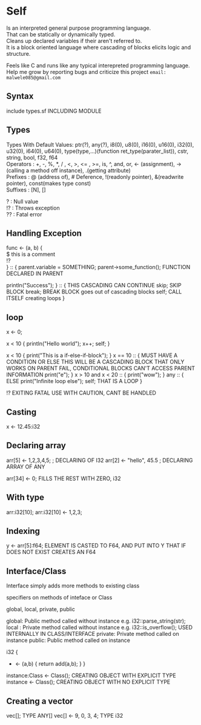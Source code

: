 Self
====

Is an interpreted general purpose programming language.  
That can be statically or dynamically typed.  
Cleans up declared variables if their aren't referred to.  
It is a block oriented language where cascading of blocks elicits logic and structure.  

Feels like C and runs like any typical interepreted programming language.  
Help me grow by reporting bugs and criticize this project `email: malwele085@gmail.com`  

Syntax
------

include types.sf INCLUDING MODULE

Types
------
Types With Default Values: ptr(?), any(?), i8(0), u8(0), i16(0), u16(0), i32(0), u32(0), i64(0), u64(0), type(type,...)(function ret_type(parater_list)), cstr, string, bool, f32, f64   
Operators : +, -, %, *, / , <, >, <= , >=, is, ^, and, or, <- (assignment), ->(calling a method off instance), .(getting attribute)   
Prefixes  : @ (address of), # Deference, !(readonly pointer), &(readwrite pointer), const(makes type const)   
Suffixes  : [N], []   

?   : Null value   
!?  : Throws exception   
??  : Fatal error   

Handling Exception 
-----------------

func <- (a, b) {   
  $ this is a comment   
  !?   
} :: {
  parent.variable = SOMETHING;
  parent->some_function(); FUNCTION DECLARED IN PARENT
  
  println("Success");
} :: {
  THIS CASCADING CAN CONTINUE
  skip; SKIP BLOCK
  break; BREAK BLOCK goes out of cascading blocks
  self; CALL ITSELF creating loops
}

loop
-----

x <- 0;

x < 10 {
  println("Hello world");
  x++;
  self;
}

x < 10 {
  print("This is a if-else-if-block");
} x == 10 :: {
  MUST HAVE A CONDITION OR ELSE THIS WILL BE A CASCADING BLOCK THAT ONLY WORKS ON PARENT FAIL, CONDITIONAL BLOCKS CAN'T ACCESS PARENT INFORMATION
  print("e");
} x > 10 and x < 20 :: {
  print("wow");
} any :: { ELSE
  print("Infinite loop else");
  self; THAT IS A LOOP
}

!? EXITING FATAL USE WITH CAUTION, CANT BE HANDLED

Casting
-------

x <- 12.45:i32

Declaring array
---------------
arr[5] <- 1,2,3,4,5; ; DECLARING OF I32
arr[2] <- "hello", 45.5 ; DECLARING ARRAY OF ANY

arr[34] <- 0; FILLS THE REST WITH ZERO, i32

With type
----
arr:i32[10];
arr:i32[10] <- 1,2,3;

Indexing
--------
y <- arr[5]:f64; ELEMENT IS CASTED TO F64, AND PUT INTO Y THAT IF DOES NOT EXIST CREATES AN F64

Interface/Class
-----

Interface simply adds more methods to existing class

specifiers on methods of inteface or Class

global, local, private, public

global: Public method called without instance e.g. i32::parse_string(str);
local : Private method called without instance e.g. i32::is_overflow(); USED INTERNALLY IN CLASS/INTERFACE
private: Private method called on instance
public: Public method called on instance

i32 {
  + <- (a,b) {
    return add(a,b);
  }
}

instance:Class <- Class(); CREATING OBJECT WITH EXPLICIT TYPE
instance  <- Class();      CREATING OBJECT WITH NO EXPLICIT TYPE

Creating a vector
-----------------

vec[]; TYPE ANY[]
vec[] <- 9, 0, 3, 4; TYPE i32


